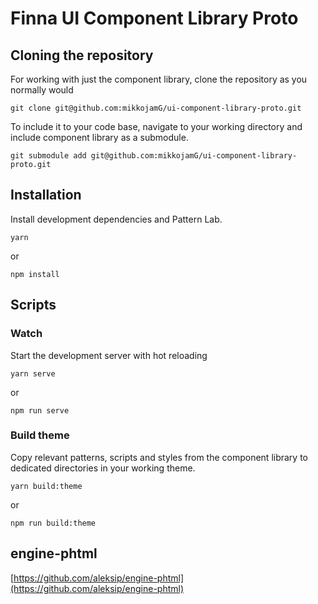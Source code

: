 # Finna UI Component Library Proto
## Cloning the repository
For working with just the component library, clone the repository as you normally would

```
git clone git@github.com:mikkojamG/ui-component-library-proto.git
```

To include it to your code base, navigate to your working directory and include component library as a submodule.

```
git submodule add git@github.com:mikkojamG/ui-component-library-proto.git
```

## Installation

Install development dependencies and Pattern Lab.

```
yarn
```

or

```
npm install
```

## Scripts

### Watch

Start the development server with hot reloading

```
yarn serve
```

or

```
npm run serve
```

### Build theme
Copy relevant patterns, scripts and styles from the component library to dedicated directories in your working theme.

```
yarn build:theme
```

or

```
npm run build:theme
```

## engine-phtml
[https://github.com/aleksip/engine-phtml](https://github.com/aleksip/engine-phtml)
